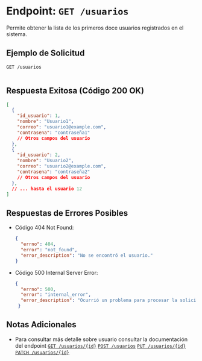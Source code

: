 # Endpoint: `GET /usuarios`

Permite obtener la lista de los primeros doce usuarios registrados en el sistema.

## Ejemplo de Solicitud
```http
GET /usuarios


```

## Respuesta Exitosa (Código 200 OK)
```json
[
  {
    "id_usuario": 1,
    "nombre": "Usuario1",
    "correo": "usuario1@example.com",
    "contrasena": "contraseña1"
    // Otros campos del usuario
  },
  {
    "id_usuario": 2,
    "nombre": "Usuario2",
    "correo": "usuario2@example.com",
    "contrasena": "contraseña2"
    // Otros campos del usuario
  },
  // ... hasta el usuario 12
]


```

## Respuestas de Errores Posibles
- Código 404 Not Found:

  ```json
  {
    "errno": 404,
    "error": "not_found",
    "error_description": "No se encontró el usuario."
  }
  ```

- Código 500 Internal Server Error:
  ```json
  {
    "errno": 500,
    "error": "internal_error",
    "error_description": "Ocurrió un problema para procesar la solicitud"
   }

  ```

## Notas Adicionales


- Para consultar más detalle sobre usuario consultar
  la documentación del endpoint
[`GET /usuarios/{id}`](./endpoints/get-usuarios-id.md)
[`POST /usuarios`](./endpoints/post-usuarios.md)
[`PUT /usuarios/{id}`](./endpoints/put-usuario-id.md)
[`PATCH /usuarios/{id}`](./endpoints/patch-usuario-id.md)